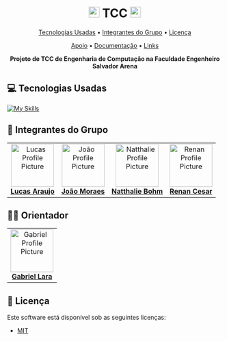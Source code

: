 <h1 align="center" style="font-weight: bold;"><img src="https://raw.githubusercontent.com/Tarikul-Islam-Anik/Animated-Fluent-Emojis/master/Emojis/People%20with%20activities/Person%20Lifting%20Weights%20Light%20Skin%20Tone.png" alt="Person Lifting Weights Light Skin Tone" width="25" height="25" /> TCC <img src="https://raw.githubusercontent.com/Tarikul-Islam-Anik/Animated-Fluent-Emojis/master/Emojis/People%20with%20activities/Person%20Lifting%20Weights%20Light%20Skin%20Tone.png" alt="Person Lifting Weights Light Skin Tone" width="25" height="25" /></h1>

<p align="center">
 <a href="#tech">Tecnologias Usadas</a> • 
 <a href="#colab">Integrantes do Grupo</a> •
 <a href="#license">Licença</a>
</p>
<p align="center">
 <a href="docs/apoio">Apoio</a> • 
 <a href="docs/documentação">Documentação</a> •
 <a href="docs/links">Links</a>
</p>

<p align="center">
    <b>Projeto de TCC de Engenharia de Computação na Faculdade Engenheiro Salvador Arena</b>
</p>

<h2 id="tech">💻 Tecnologias Usadas</h2>

[![My Skills](https://skillicons.dev/icons?i=vscode,react,html,js,css,py,tensorflow,figma)](https://skillicons.dev)

<h2 id="colab">🤝 Integrantes do Grupo</h2>

<table>
  <tr>
    <td align="center">
      <a href="https://github.com/lucassantuss">
        <img src="https://github.com/lucassantuss.png" width="100px;" alt="Lucas Profile Picture"/><br>
          <b>Lucas Araujo</b>
      </a>
    </td>
    <td align="center">
      <a href="https://github.com/joaomoraesdev">
        <img src="https://github.com/joaomoraesdev.png" width="100px;" alt="João Profile Picture"/><br>
          <b>João Moraes</b>
      </a>
    </td>
    <td align="center">
      <a href="https://github.com/nxtales">
        <img src="https://github.com/nxtales.png" width="100px;" alt="Natthalie Profile Picture"/><br>
          <b>Natthalie Bohm</b>
      </a>
    </td>
    <td align="center">
      <a href="https://github.com/RenanCesarDeAraujo">
        <img src="https://github.com/RenanCesarDeAraujo.png" width="100px;" alt="Renan Profile Picture"/><br>
          <b>Renan Cesar</b>
      </a>
    </td>
  </tr>
</table>

<h2 id="colab">👨‍💻 Orientador</h2>

<table>
  <tr>
    <td align="center">
      <a href="https://github.com/gabrielbaptista">
        <img src="https://github.com/gabrielbaptista.png" width="100px;" alt="Gabriel Profile Picture"/><br>
          <b>Gabriel Lara</b>
      </a>
    </td>
  </tr>
</table>

<h2 id="license">🧾 Licença</h2>

Este software está disponível sob as seguintes licenças:

- [MIT](LICENSE)
